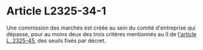 # Article L2325-34-1

Une commission des marchés est créée au sein du comité d'entreprise qui dépasse, pour au moins deux des trois critères mentionnés au II de [l'article L. 2325-45][1], des seuils fixés par décret.

 [1]: /affichCodeArticle.do?cidTexte=LEGITEXT000006072050&idArticle=LEGIARTI000028689856&dateTexte=&categorieLien=cid